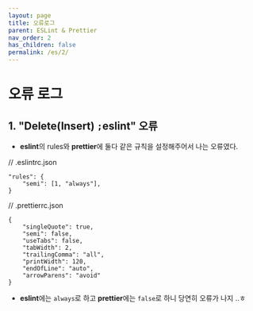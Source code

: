 ```yaml
---
layout: page
title: 오류로그
parent: ESLint & Prettier
nav_order: 2
has_children: false
permalink: /es/2/
---
```


# 오류 로그  

## 1\. "Delete(Insert) `;`eslint" 오류  
- **eslint**의 rules와 **prettier**에 둘다 같은 규칙을 설정해주어서 나는 오류였다.  

// .eslintrc.json  
```
"rules": {
    "semi": [1, "always"],
}
```  

// .prettierrc.json  
```
{
	"singleQuote": true,
	"semi": false,
	"useTabs": false,
	"tabWidth": 2,
	"trailingComma": "all",
	"printWidth": 120,
	"endOfLine": "auto",
	"arrowParens": "avoid"
} 
```  

- **eslint**에는 `always`로 하고 **prettier**에는 `false`로 하니 당연히 오류가 나지 ..ㅎ
